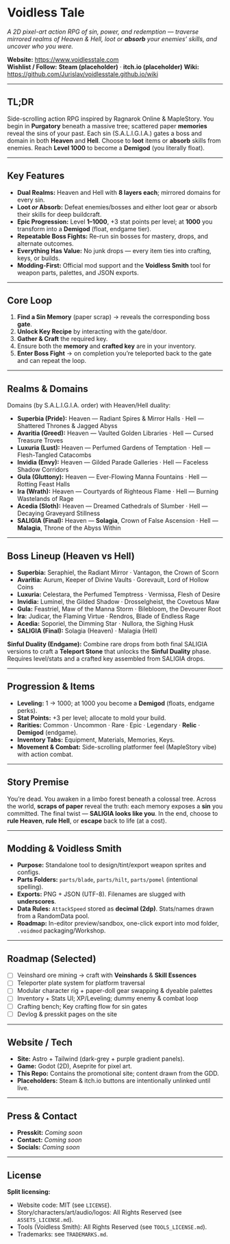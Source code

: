 # Voidless Tale

_A 2D pixel-art action RPG of sin, power, and redemption — traverse mirrored realms of Heaven & Hell, loot or **absorb** your enemies’ skills, and uncover who you were._

**Website:** https://www.voidlesstale.com  
**Wishlist / Follow:** **Steam (placeholder)** · **itch.io (placeholder)**
**Wiki:** https://github.com/Jurislav/voidlesstale.github.io/wiki

---

## TL;DR
Side-scrolling action RPG inspired by Ragnarok Online & MapleStory. You begin in **Purgatory** beneath a massive tree; scattered paper **memories** reveal the sins of your past. Each sin (S.A.L.I.G.I.A.) gates a boss and domain in both **Heaven** and **Hell**. Choose to **loot** items or **absorb** skills from enemies. Reach **Level 1000** to become a **Demigod** (you literally float).

---

## Key Features
- **Dual Realms:** Heaven and Hell with **8 layers each**; mirrored domains for every sin.  
- **Loot _or_ Absorb:** Defeat enemies/bosses and either loot gear or absorb their skills for deep buildcraft.  
- **Epic Progression:** Level **1–1000**, +3 stat points per level; at **1000** you transform into a **Demigod** (float, endgame tier).  
- **Repeatable Boss Fights:** Re-run sin bosses for mastery, drops, and alternate outcomes.  
- **Everything Has Value:** No junk drops — every item ties into crafting, keys, or builds.  
- **Modding-First:** Official mod support and the **Voidless Smith** tool for weapon parts, palettes, and JSON exports.

---

## Core Loop
1. **Find a Sin Memory** (paper scrap) → reveals the corresponding boss **gate**.  
2. **Unlock Key Recipe** by interacting with the gate/door.  
3. **Gather & Craft** the required key.  
4. Ensure both the **memory** and **crafted key** are in your inventory.  
5. **Enter Boss Fight** → on completion you’re teleported back to the gate and can repeat the loop.

---

## Realms & Domains
Domains (by S.A.L.I.G.I.A. order) with Heaven/Hell duality:

- **Superbia (Pride):** Heaven — Radiant Spires & Mirror Halls · Hell — Shattered Thrones & Jagged Abyss  
- **Avaritia (Greed):** Heaven — Vaulted Golden Libraries · Hell — Cursed Treasure Troves  
- **Luxuria (Lust):** Heaven — Perfumed Gardens of Temptation · Hell — Flesh-Tangled Catacombs  
- **Invidia (Envy):** Heaven — Gilded Parade Galleries · Hell — Faceless Shadow Corridors  
- **Gula (Gluttony):** Heaven — Ever-Flowing Manna Fountains · Hell — Rotting Feast Halls  
- **Ira (Wrath):** Heaven — Courtyards of Righteous Flame · Hell — Burning Wastelands of Rage  
- **Acedia (Sloth):** Heaven — Dreamed Cathedrals of Slumber · Hell — Decaying Graveyard Stillness  
- **SALIGIA (Final):** Heaven — **Solagia**, Crown of False Ascension · Hell — **Malagia**, Throne of the Abyss Within

---

## Boss Lineup (Heaven vs Hell)
- **Superbia:** Seraphiel, the Radiant Mirror · Vantagon, the Crown of Scorn  
- **Avaritia:** Aurum, Keeper of Divine Vaults · Gorevault, Lord of Hollow Coins  
- **Luxuria:** Celestara, the Perfumed Temptress · Vermissa, Flesh of Desire  
- **Invidia:** Luminel, the Gilded Shadow · Drosselgheist, the Covetous Maw  
- **Gula:** Feastriel, Maw of the Manna Storm · Bilebloom, the Devourer Root  
- **Ira:** Judicar, the Flaming Virtue · Rendros, Blade of Endless Rage  
- **Acedia:** Soporiel, the Dimming Star · Nullora, the Sighing Husk  
- **SALIGIA (Final):** Solagia (Heaven) · Malagia (Hell)

**Sinful Duality (Endgame):** Combine rare drops from both final SALIGIA versions to craft a **Teleport Stone** that unlocks the **Sinful Duality** phase. Requires level/stats and a crafted key assembled from SALIGIA drops.

---

## Progression & Items
- **Leveling:** 1 → 1000; at 1000 you become a **Demigod** (floats, endgame perks).  
- **Stat Points:** +3 per level; allocate to mold your build.  
- **Rarities:** Common · Uncommon · Rare · Epic · Legendary · **Relic** · **Demigod** (endgame).  
- **Inventory Tabs:** Equipment, Materials, Memories, Keys.  
- **Movement & Combat:** Side-scrolling platformer feel (MapleStory vibe) with action combat.

---

## Story Premise
You’re dead. You awaken in a limbo forest beneath a colossal tree. Across the world, **scraps of paper** reveal the truth: each memory exposes a **sin** you committed. The final twist — **SALIGIA looks like you**. In the end, choose to **rule Heaven**, **rule Hell**, or **escape** back to life (at a cost).

---

## Modding & **Voidless Smith**
- **Purpose:** Standalone tool to design/tint/export weapon sprites and configs.  
- **Parts Folders:** `parts/blade`, `parts/hilt`, `parts/pomel` (intentional spelling).  
- **Exports:** PNG + JSON (UTF-8). Filenames are slugged with **underscores**.  
- **Data Rules:** `AttackSpeed` stored as **decimal (2dp)**. Stats/names drawn from a RandomData pool.  
- **Roadmap:** In-editor preview/sandbox, one-click export into mod folder, `.voidmod` packaging/Workshop.

---

## Roadmap (Selected)
- [ ] Veinshard ore mining → craft with **Veinshards** & **Skill Essences**  
- [ ] Teleporter plate system for platform traversal  
- [ ] Modular character rig + paper-doll gear swapping & dyeable palettes  
- [ ] Inventory + Stats UI; XP/Leveling; dummy enemy & combat loop  
- [ ] Crafting bench; Key crafting flow for sin gates  
- [ ] Devlog & presskit pages on the site

---

## Website / Tech
- **Site:** Astro + Tailwind (dark-grey + purple gradient panels).  
- **Game:** Godot (2D), Aseprite for pixel art.  
- **This Repo:** Contains the promotional site; content drawn from the GDD.  
- **Placeholders:** Steam & itch.io buttons are intentionally unlinked until live.

---

## Press & Contact
- **Presskit:** _Coming soon_  
- **Contact:** _Coming soon_  
- **Socials:** _Coming soon_

---

## License

**Split licensing:**
- Website code: MIT (see `LICENSE`).
- Story/characters/art/audio/logos: All Rights Reserved (see `ASSETS_LICENSE.md`).
- Tools (Voidless Smith): All Rights Reserved (see `TOOLS_LICENSE.md`).
- Trademarks: see `TRADEMARKS.md`.

